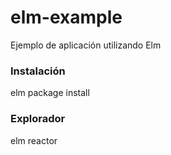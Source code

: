 # elm-example

Ejemplo de aplicación utilizando Elm

### Instalación

elm package install

### Explorador

elm reactor
